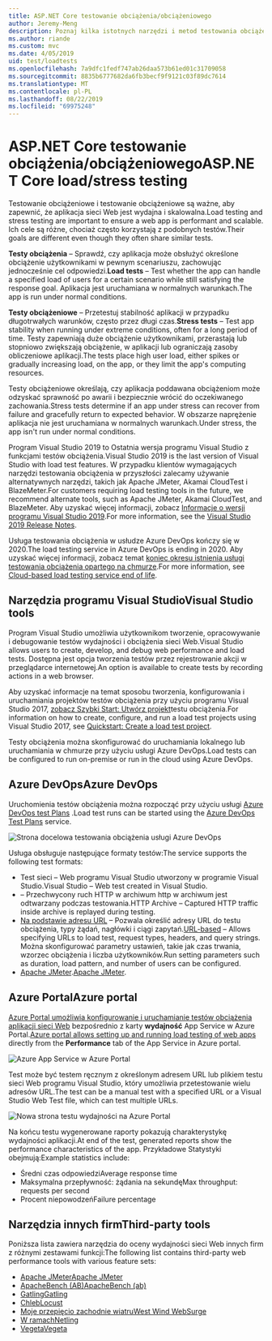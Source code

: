 ```yaml
---
title: ASP.NET Core testowanie obciążenia/obciążeniowego
author: Jeremy-Meng
description: Poznaj kilka istotnych narzędzi i metod testowania obciążeniowego i testowania obciążeniowego ASP.NET Core aplikacji.
ms.author: riande
ms.custom: mvc
ms.date: 4/05/2019
uid: test/loadtests
ms.openlocfilehash: 7a9dfc1fedf747ab26daa573b61ed01c31709058
ms.sourcegitcommit: 8835b6777682da6fb3becf9f9121c03f89dc7614
ms.translationtype: MT
ms.contentlocale: pl-PL
ms.lasthandoff: 08/22/2019
ms.locfileid: "69975248"
---
```

# <a name="aspnet-core-loadstress-testing"></a><span data-ttu-id="0239c-103">ASP.NET Core testowanie obciążenia/obciążeniowego</span><span class="sxs-lookup"><span data-stu-id="0239c-103">ASP.NET Core load/stress testing</span></span>

<span data-ttu-id="0239c-104">Testowanie obciążeniowe i testowanie obciążeniowe są ważne, aby zapewnić, że aplikacja sieci Web jest wydajna i skalowalna.</span><span class="sxs-lookup"><span data-stu-id="0239c-104">Load testing and stress testing are important to ensure a web app is performant and scalable.</span></span> <span data-ttu-id="0239c-105">Ich cele są różne, chociaż często korzystają z podobnych testów.</span><span class="sxs-lookup"><span data-stu-id="0239c-105">Their goals are different even though they often share similar tests.</span></span>

<span data-ttu-id="0239c-106">**Testy obciążenia** &ndash; Sprawdź, czy aplikacja może obsłużyć określone obciążenie użytkownikami w pewnym scenariuszu, zachowując jednocześnie cel odpowiedzi.</span><span class="sxs-lookup"><span data-stu-id="0239c-106">**Load tests** &ndash; Test whether the app can handle a specified load of users for a certain scenario while still satisfying the response goal.</span></span> <span data-ttu-id="0239c-107">Aplikacja jest uruchamiana w normalnych warunkach.</span><span class="sxs-lookup"><span data-stu-id="0239c-107">The app is run under normal conditions.</span></span>

<span data-ttu-id="0239c-108">**Testy obciążeniowe** &ndash; Przetestuj stabilność aplikacji w przypadku długotrwałych warunków, często przez długi czas.</span><span class="sxs-lookup"><span data-stu-id="0239c-108">**Stress tests** &ndash; Test app stability when running under extreme conditions, often for a long period of time.</span></span> <span data-ttu-id="0239c-109">Testy zapewniają duże obciążenie użytkownikami, przerastają lub stopniowo zwiększają obciążenie, w aplikacji lub ograniczają zasoby obliczeniowe aplikacji.</span><span class="sxs-lookup"><span data-stu-id="0239c-109">The tests place high user load, either spikes or gradually increasing load, on the app, or they limit the app's computing resources.</span></span>

<span data-ttu-id="0239c-110">Testy obciążeniowe określają, czy aplikacja poddawana obciążeniom może odzyskać sprawność po awarii i bezpiecznie wrócić do oczekiwanego zachowania.</span><span class="sxs-lookup"><span data-stu-id="0239c-110">Stress tests determine if an app under stress can recover from failure and gracefully return to expected behavior.</span></span> <span data-ttu-id="0239c-111">W obszarze naprężenie aplikacja nie jest uruchamiana w normalnych warunkach.</span><span class="sxs-lookup"><span data-stu-id="0239c-111">Under stress, the app isn't run under normal conditions.</span></span>

<span data-ttu-id="0239c-112">Program Visual Studio 2019 to Ostatnia wersja programu Visual Studio z funkcjami testów obciążenia.</span><span class="sxs-lookup"><span data-stu-id="0239c-112">Visual Studio 2019 is the last version of Visual Studio with load test features.</span></span> <span data-ttu-id="0239c-113">W przypadku klientów wymagających narzędzi testowania obciążenia w przyszłości zalecamy używanie alternatywnych narzędzi, takich jak Apache JMeter, Akamai CloudTest i BlazeMeter.</span><span class="sxs-lookup"><span data-stu-id="0239c-113">For customers requiring load testing tools in the future, we recommend alternate tools, such as Apache JMeter, Akamai CloudTest, and BlazeMeter.</span></span> <span data-ttu-id="0239c-114">Aby uzyskać więcej informacji, zobacz [Informacje o wersji programu Visual Studio 2019](/visualstudio/releases/2019/release-notes-v16.0#test-tools).</span><span class="sxs-lookup"><span data-stu-id="0239c-114">For more information, see the [Visual Studio 2019 Release Notes](/visualstudio/releases/2019/release-notes-v16.0#test-tools).</span></span>

<span data-ttu-id="0239c-115">Usługa testowania obciążenia w usłudze Azure DevOps kończy się w 2020.</span><span class="sxs-lookup"><span data-stu-id="0239c-115">The load testing service in Azure DevOps is ending in 2020.</span></span> <span data-ttu-id="0239c-116">Aby uzyskać więcej informacji, zobacz temat [koniec okresu istnienia usługi testowania obciążenia opartego na chmurze](https://devblogs.microsoft.com/devops/cloud-based-load-testing-service-eol/).</span><span class="sxs-lookup"><span data-stu-id="0239c-116">For more information, see [Cloud-based load testing service end of life](https://devblogs.microsoft.com/devops/cloud-based-load-testing-service-eol/).</span></span>

## <a name="visual-studio-tools"></a><span data-ttu-id="0239c-117">Narzędzia programu Visual Studio</span><span class="sxs-lookup"><span data-stu-id="0239c-117">Visual Studio tools</span></span>

<span data-ttu-id="0239c-118">Program Visual Studio umożliwia użytkownikom tworzenie, opracowywanie i debugowanie testów wydajności i obciążenia sieci Web.</span><span class="sxs-lookup"><span data-stu-id="0239c-118">Visual Studio allows users to create, develop, and debug web performance and load tests.</span></span> <span data-ttu-id="0239c-119">Dostępna jest opcja tworzenia testów przez rejestrowanie akcji w przeglądarce internetowej.</span><span class="sxs-lookup"><span data-stu-id="0239c-119">An option is available to create tests by recording actions in a web browser.</span></span>

<span data-ttu-id="0239c-120">Aby uzyskać informacje na temat sposobu tworzenia, konfigurowania i uruchamiania projektów testów obciążenia przy użyciu programu Visual Studio 2017, [zobacz Szybki Start: Utwórz projekt](/visualstudio/test/quickstart-create-a-load-test-project?view=vs-2017)testu obciążenia.</span><span class="sxs-lookup"><span data-stu-id="0239c-120">For information on how to create, configure, and run a load test projects using Visual Studio 2017, see [Quickstart: Create a load test project](/visualstudio/test/quickstart-create-a-load-test-project?view=vs-2017).</span></span>

<span data-ttu-id="0239c-121">Testy obciążenia można skonfigurować do uruchamiania lokalnego lub uruchamiania w chmurze przy użyciu usługi Azure DevOps.</span><span class="sxs-lookup"><span data-stu-id="0239c-121">Load tests can be configured to run on-premise or run in the cloud using Azure DevOps.</span></span>

## <a name="azure-devops"></a><span data-ttu-id="0239c-122">Azure DevOps</span><span class="sxs-lookup"><span data-stu-id="0239c-122">Azure DevOps</span></span>

<span data-ttu-id="0239c-123">Uruchomienia testów obciążenia można rozpocząć przy użyciu usługi [Azure DevOps test Plans](/azure/devops/test/load-test/index?view=vsts) .</span><span class="sxs-lookup"><span data-stu-id="0239c-123">Load test runs can be started using the [Azure DevOps Test Plans](/azure/devops/test/load-test/index?view=vsts) service.</span></span>

![Strona docelowa testowania obciążenia usługi Azure DevOps](./load-tests/_static/azure-devops-load-test.png)

<span data-ttu-id="0239c-125">Usługa obsługuje następujące formaty testów:</span><span class="sxs-lookup"><span data-stu-id="0239c-125">The service supports the following test formats:</span></span>

* <span data-ttu-id="0239c-126">Test sieci &ndash; Web programu Visual Studio utworzony w programie Visual Studio.</span><span class="sxs-lookup"><span data-stu-id="0239c-126">Visual Studio &ndash; Web test created in Visual Studio.</span></span>
* <span data-ttu-id="0239c-127">&ndash; Przechwycony ruch HTTP w archiwum http w archiwum jest odtwarzany podczas testowania.</span><span class="sxs-lookup"><span data-stu-id="0239c-127">HTTP Archive &ndash; Captured HTTP traffic inside archive is replayed during testing.</span></span>
* <span data-ttu-id="0239c-128">[Na podstawie adresu URL](/azure/devops/test/load-test/get-started-simple-cloud-load-test?view=vsts) &ndash; Pozwala określić adresy URL do testu obciążenia, typy żądań, nagłówki i ciągi zapytań.</span><span class="sxs-lookup"><span data-stu-id="0239c-128">[URL-based](/azure/devops/test/load-test/get-started-simple-cloud-load-test?view=vsts) &ndash; Allows specifying URLs to load test, request types, headers, and query strings.</span></span> <span data-ttu-id="0239c-129">Można skonfigurować parametry ustawień, takie jak czas trwania, wzorzec obciążenia i liczba użytkowników.</span><span class="sxs-lookup"><span data-stu-id="0239c-129">Run setting parameters such as duration, load pattern, and number of users can be configured.</span></span>
* <span data-ttu-id="0239c-130">[Apache JMeter](https://jmeter.apache.org/).</span><span class="sxs-lookup"><span data-stu-id="0239c-130">[Apache JMeter](https://jmeter.apache.org/).</span></span>

## <a name="azure-portal"></a><span data-ttu-id="0239c-131">Azure Portal</span><span class="sxs-lookup"><span data-stu-id="0239c-131">Azure portal</span></span>

<span data-ttu-id="0239c-132">[Azure Portal umożliwia konfigurowanie i uruchamianie testów obciążenia aplikacji sieci Web](/azure/devops/test/load-test/app-service-web-app-performance-test?view=vsts) bezpośrednio z karty **wydajność** App Service w Azure Portal.</span><span class="sxs-lookup"><span data-stu-id="0239c-132">[Azure portal allows setting up and running load testing of web apps](/azure/devops/test/load-test/app-service-web-app-performance-test?view=vsts) directly from the **Performance** tab of the App Service in Azure portal.</span></span>

![Azure App Service w Azure Portal](./load-tests/_static/azure-appservice-perf-test.png)

<span data-ttu-id="0239c-134">Test może być testem ręcznym z określonym adresem URL lub plikiem testu sieci Web programu Visual Studio, który umożliwia przetestowanie wielu adresów URL.</span><span class="sxs-lookup"><span data-stu-id="0239c-134">The test can be a manual test with a specified URL or a Visual Studio Web Test file, which can test multiple URLs.</span></span>

![Nowa strona testu wydajności na Azure Portal](./load-tests/_static/azure-appservice-perf-test-config.png)

<span data-ttu-id="0239c-136">Na końcu testu wygenerowane raporty pokazują charakterystykę wydajności aplikacji.</span><span class="sxs-lookup"><span data-stu-id="0239c-136">At end of the test, generated reports show the performance characteristics of the app.</span></span> <span data-ttu-id="0239c-137">Przykładowe Statystyki obejmują:</span><span class="sxs-lookup"><span data-stu-id="0239c-137">Example statistics include:</span></span>

* <span data-ttu-id="0239c-138">Średni czas odpowiedzi</span><span class="sxs-lookup"><span data-stu-id="0239c-138">Average response time</span></span>
* <span data-ttu-id="0239c-139">Maksymalna przepływność: żądania na sekundę</span><span class="sxs-lookup"><span data-stu-id="0239c-139">Max throughput: requests per second</span></span>
* <span data-ttu-id="0239c-140">Procent niepowodzeń</span><span class="sxs-lookup"><span data-stu-id="0239c-140">Failure percentage</span></span>

## <a name="third-party-tools"></a><span data-ttu-id="0239c-141">Narzędzia innych firm</span><span class="sxs-lookup"><span data-stu-id="0239c-141">Third-party tools</span></span>

<span data-ttu-id="0239c-142">Poniższa lista zawiera narzędzia do oceny wydajności sieci Web innych firm z różnymi zestawami funkcji:</span><span class="sxs-lookup"><span data-stu-id="0239c-142">The following list contains third-party web performance tools with various feature sets:</span></span>

* [<span data-ttu-id="0239c-143">Apache JMeter</span><span class="sxs-lookup"><span data-stu-id="0239c-143">Apache JMeter</span></span>](https://jmeter.apache.org/)
* [<span data-ttu-id="0239c-144">ApacheBench (AB)</span><span class="sxs-lookup"><span data-stu-id="0239c-144">ApacheBench (ab)</span></span>](https://httpd.apache.org/docs/2.4/programs/ab.html)
* [<span data-ttu-id="0239c-145">Gatling</span><span class="sxs-lookup"><span data-stu-id="0239c-145">Gatling</span></span>](https://gatling.io/)
* [<span data-ttu-id="0239c-146">Chleb</span><span class="sxs-lookup"><span data-stu-id="0239c-146">Locust</span></span>](https://locust.io/)
* [<span data-ttu-id="0239c-147">Moje przepięcio zachodnie wiatru</span><span class="sxs-lookup"><span data-stu-id="0239c-147">West Wind WebSurge</span></span>](https://websurge.west-wind.com/)
* [<span data-ttu-id="0239c-148">W ramach</span><span class="sxs-lookup"><span data-stu-id="0239c-148">Netling</span></span>](https://github.com/hallatore/Netling)
* [<span data-ttu-id="0239c-149">Vegeta</span><span class="sxs-lookup"><span data-stu-id="0239c-149">Vegeta</span></span>](https://github.com/tsenart/vegeta)
